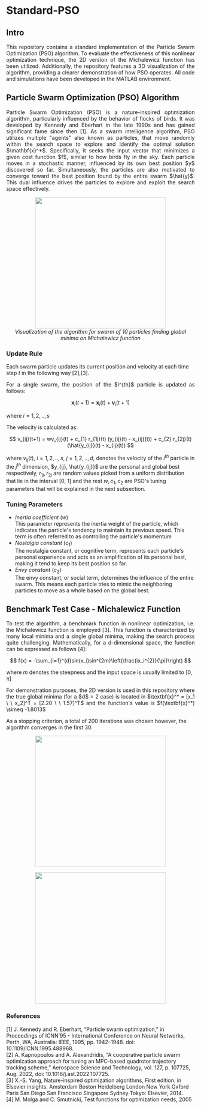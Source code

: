 # Standard-PSO

## Intro
<p align="justify ">
This repository contains a standard implementation of the Particle Swarm Optimization (PSO) algorithm. To evaluate the effectiveness of this nonlinear optimization technique, the 2D version of the Michalewicz function has been utilized. Additionally, the repository features a 3D visualization of the algorithm, providing a clearer demonstration of how PSO operates. All code and simulations have been developed in the MATLAB environment.
</p>

## Particle Swarm Optimization (PSO) Algorithm 
<p align="justify ">
Particle Swarm Optimization (PSO) is a nature-inspired optimization algorithm, particularly influenced by the behavior of flocks of birds. It was developed by Kennedy and Eberhart in the late 1990s and has gained significant fame since then [1]. As a swarm intelligence algorithm, PSO utilizes multiple "agents" also known as particles, that move randomly within the search space to explore and identify the optimal solution $\mathbf{x}^*$. Specifically, it seeks the input vector that minimizes a given cost function $f$, similar to how birds fly in the sky. Each particle moves in a stochastic manner, influenced by its own best position $y$ discovered so far. Simultaneously, the particles are also motivated to converge toward the best position found by the entire swarm $\hat{y}$. This dual influence drives the particles to explore and exploit the search space effectively. 
</p>

<p align="center">
<img src="https://github.com/user-attachments/assets/555a002a-705a-4cd1-ab83-1e727eef0483" width="350"/> <br>
  <i>Visualization of the algorithm for swarm of 10 particles finding global minima on Michalewicz function</i>
</p>

### Update Rule
Each swarm particle updates its current position and velocity at each time step $t$ in the following way [2],[3].
<p align="justify ">
For a single swarm, the position of the $i^{th}$ particle is updated as follows:
</p>

$$ 
\mathbf{x}_i(t+1)=\mathbf{x}_i(t)+\mathbf{v}_i(t+1)   
$$ 

where $i=1,2,..,s$

<p align="justify ">
The velocity is calculated as:
</p>

$$ 
v_{ij}(t+1) = wv_{ij}(t) + c_{1} r_{1j}(t) (y_{ij}(t) - x_{ij}(t)) + c_{2} r_{2j}(t) (\hat{y_{ij}}(t) - x_{ij}(t)) 
$$ 

where $v_{ij}(t)$, $i=1,2,..,s$, $j=1,2,..,d$, denotes the velocity of the $i^{th}$ particle in the $j^{th}$ dimension, $y_{ij}, \hat{y_{ij}}$ are the personal and global best respectively, $r_{1j}, r_{2j}$ are random values picked from a uniform distribution that lie in the interval [0, 1] and the rest $w, c_{1}, c_{2}$ are PSO's tuning parameters that will be explained in the next subsection.

### Tuning Parameters
- <i>Inertia coefficient</i>  ($w$)<br />
    This parameter represents the inertia weight of the particle, which indicates the particle's tendency to maintain its previous speed. This term is often referred to as controlling the particle's momentum
- <i>Nostalgia constant</i>   ($c_{1}$)<br />
    The nostalgia constant, or cognitive term, represents each particle's personal experience and acts as an amplification of its personal best, making it tend to keep its best position so far.
- <i>Envy constant</i> ($c_{2}$)<br />
    The envy constant, or social term, determines the influence of the entire swarm. This means each particle tries to mimic the neighboring particles to move as a whole based on the global best.

## Benchmark Test Case - Michalewicz Function

<p align="justify ">
To test the algorithm, a benchmark function in nonlinear optimization, i.e. the Michalewicz function is employed [3]. This function is characterized by many local minima and a single global minima, making the search process quite challenging. Mathematically, for a d-dimensional space, the function can be expressed as follows [4]:
</p>

$$
  f(x) = -\sum_{i=1}^{d}sin(x_i)sin^{2m}\left(\frac{ix_i^{2}}{\pi}\right) 
$$

where $m$ denotes the steepness and the input space is usually limited to $[0, \pi]$

<p align="justify ">
For demonstration purposes, the 2D version is used in this repository where the true global minima (for a $d$ = 2 case) is located in $\textbf{x}^* =  [x_1 \ \  x_2]^T =  [2.20 \ \  1.57]^T$ and the function's value is  $f(\textbf{x}^*) \simeq  -1.8013$

As a stopping criterion, a total of 200 iterations was chosen however, the algorithm converges in the first 30.
</p>

<p align="center">
<img src="https://github.com/user-attachments/assets/d617bcd4-eb97-4ca8-9cb1-8793930d51e9" width="350"/>
</p>

<p align="center">
<img src="https://github.com/user-attachments/assets/a5a03630-723b-4bc7-9040-3387c35af667" width="350"/>
</p>


### References
[1] J. Kennedy and R. Eberhart, “Particle swarm optimization,” in Proceedings of ICNN’95 - International Conference on Neural Networks, Perth, WA, Australia: IEEE, 1995, pp. 1942–1948. doi: 10.1109/ICNN.1995.488968. <br>
[2] A. Kapnopoulos and A. Alexandridis, “A cooperative particle swarm optimization approach for tuning an MPC-based quadrotor trajectory tracking scheme,” Aerospace Science and Technology, vol. 127, p. 107725, Aug. 2022, doi: 10.1016/j.ast.2022.107725.<br>
[3] X.-S. Yang, Nature-inspired optimization algorithms, First edition. in Elsevier insights. Amsterdam Boston Heidelberg London New York Oxford Paris San Diego San Francisco Singapore Sydney Tokyo: Elsevier, 2014.  <br>
[4] M. Molga and C. Smutnicki, Test functions for optimization needs, 2005



